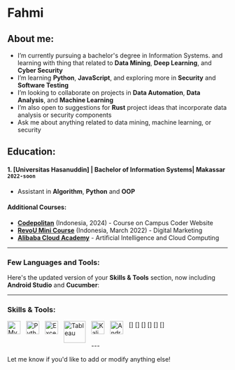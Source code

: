 #  Fahmi 
## About me:  
- I’m currently pursuing a bachelor's degree in Information Systems. and learning with thing that related to **Data Mining**, **Deep Learning**, and **Cyber Security**  
- I’m learning **Python**, **JavaScript**, and exploring more in **Security** and **Software Testing**  
- I’m looking to collaborate on projects in **Data Automation**, **Data Analysis**, and **Machine Learning**  
- I’m also open to suggestions for **Rust** project ideas that incorporate data analysis or security components  
- Ask me about anything related to data mining, machine learning, or security

## Education:  
#### 1. [Universitas Hasanuddin] | Bachelor of Information Systems| Makassar `2022-soon`
   - Assistant in **Algorithm**, **Python** and **OOP**  

#### Additional Courses:
- **[Codepolitan](https://www.codepolitan.com)** (Indonesia, 2024) - Course on Campus Coder Website  
- **[RevoU Mini Course](https://www.revou.co.id)** (Indonesia, March 2022) - Digital Marketing  
- **[Alibaba Cloud Academy](https://academy.alibabacloud.com)** - Artificial Intelligence and Cloud Computing  

---

### Few Languages and Tools:

Here's the updated version of your **Skills & Tools** section, now including **Android Studio** and **Cucumber**:

---

### Skills & Tools:

[<img align="left" alt="MySQL" width="30px" src="https://cdn.jsdelivr.net/gh/devicons/devicon/icons/mysql/mysql-original.svg" style="padding-right:10px;" />]
[<img align="left" alt="Python" width="30px" src="https://upload.wikimedia.org/wikipedia/commons/thumb/c/c3/Python-logo-notext.svg/110px-Python-logo-notext.svg.png?20100317150552" style="padding-right:10px;" />]
[<img align="left" alt="Excel" width="30px" src="https://is2-ssl.mzstatic.com/image/thumb/Purple126/v4/a8/fd/5a/a8fd5a84-c6f1-355f-3b9f-6e86598efaa3/XCEL.png/1200x630bb.png" style="padding-right:10px;" />]
[<img align="left" alt="Tableau" width="50px" src="https://logos-world.net/wp-content/uploads/2021/10/Tableau-Symbol.png" style="padding-right:10px;" />] 
[<img align="left" alt="Kali Linux" width="30px" src="https://upload.wikimedia.org/wikipedia/commons/4/4b/Kali_Linux_2.0_wordmark.svg" style="padding-right:10px;" />]
[<img align="left" alt="Android Studio" width="30px" src="https://upload.wikimedia.org/wikipedia/commons/thumb/5/51/Android_Studio_Logo_2024.svg/800px-Android_Studio_Logo_2024.svg.png" style="padding-right:10px;" />]

<br />
---

Let me know if you'd like to add or modify anything else!
